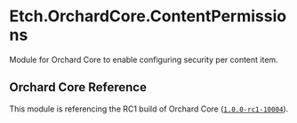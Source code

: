 # Etch.OrchardCore.ContentPermissions

Module for Orchard Core to enable configuring security per content item.

## Orchard Core Reference

This module is referencing the RC1 build of Orchard Core ([`1.0.0-rc1-10004`](https://www.nuget.org/packages/OrchardCore.Module.Targets/1.0.0-rc1-10004)).
